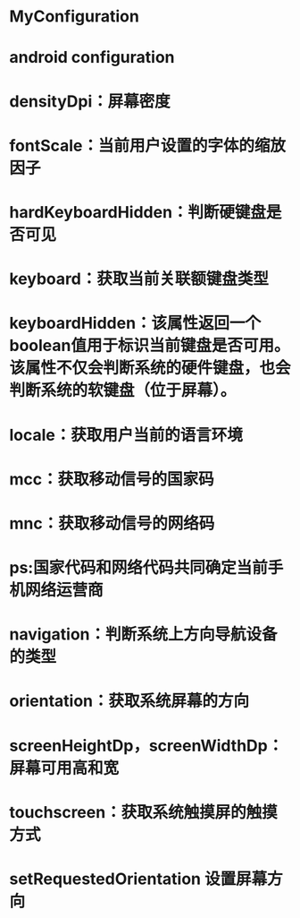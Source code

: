 # MyConfiguration

# android configuration
# densityDpi：屏幕密度
# fontScale：当前用户设置的字体的缩放因子
# hardKeyboardHidden：判断硬键盘是否可见
# keyboard：获取当前关联额键盘类型
# keyboardHidden：该属性返回一个boolean值用于标识当前键盘是否可用。该属性不仅会判断系统的硬件键盘，也会判断系统的软键盘（位于屏幕）。
# locale：获取用户当前的语言环境
# mcc：获取移动信号的国家码
# mnc：获取移动信号的网络码
# ps:国家代码和网络代码共同确定当前手机网络运营商
# navigation：判断系统上方向导航设备的类型
# orientation：获取系统屏幕的方向
# screenHeightDp，screenWidthDp：屏幕可用高和宽
# touchscreen：获取系统触摸屏的触摸方式
# setRequestedOrientation 设置屏幕方向
